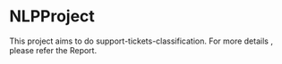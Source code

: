 # NLPProject

This project aims to do support-tickets-classification. For more details , please refer the Report.
